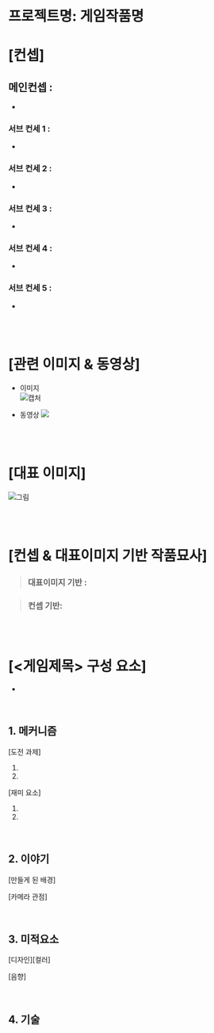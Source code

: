# 프로젝트명: 게임작품명

# [컨셉]

## 메인컨셉 :

- 

### 서브 컨세 1 :

- 

### 서브 컨세 2 :

- 

### 서브 컨세 3 :

- 

### 서브 컨세 4 :

- 

### 서브 컨세 5 :

- 

<br><br>

# [관련 이미지 & 동영상]

- 이미지  
 ![캡처](https://user-images.githubusercontent.com/114118859/191645856-1c73588d-4156-454f-bc47-3d6c6141cab4.PNG)

- 동영상
  [![](./img/그림.png)](https://www.youtube.com/watch?v=5xy4n73WOMM)

<br><br>

# [대표 이미지]

![그림](./img/그림.png)

<br><br>

# [컨셉 & 대표이미지 기반 작품묘사]

> ### 대표이미지 기반 :

> ### 컨셉 기반:

<br><br>

# [<게임제목> 구성 요소]

- 

<br>

## 1. 메커니즘

[도전 과제]

1. 
2. 

[재미 요소]

1. 
2. 

<br>

## 2. 이야기

[만들게 된 배경]  


[카메라 관점]  


<br>

## 3. 미적요소

[디자인][컬러]  


[음향]  

<br>

## 4. 기술



